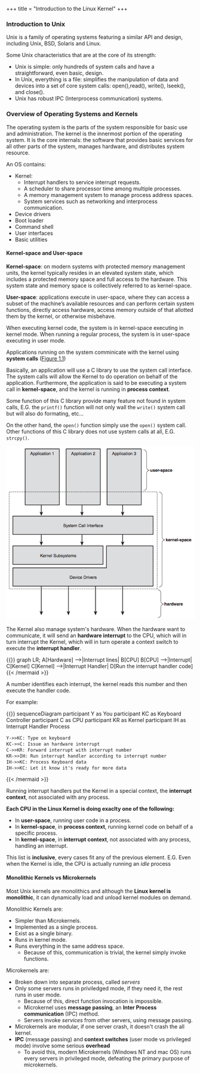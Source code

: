 +++
title = "Introduction to the Linux Kernel"
+++

### Introduction to Unix

Unix is a family of operating systems featuring a similar API and design, including Unix, BSD, Solaris and Linux.

Some Unix characteristics that are at the core of its strength:

* Unix is simple: only hundreds of system calls and have a straightforward, even basic, design.
* In Unix, everything is a file: simplifies the manipulation of data and devices into a set of core system calls: open(),read(), write(), lseek(), and close().
* Unix has robust IPC (Interprocess communication) systems.

### Overview of Operating Systems and Kernels
The operating system is the parts of the system responsible for basic use and administration.
The kernel is the innermost portion of the operating system. It is the core internals: the software that provides basic services for all other parts of the system, manages hardware, and distributes system resource.

An OS contains:

* Kernel:
  * Interrupt handlers to service interrupt requests.
  * A scheduler to share processor time among multiple processes.
  * A memory management system to manage process address spaces.
  * System services such as networking and interprocess communication.
* Device drivers
* Boot loader
* Command shell
* User interfaces
* Basic utilities

#### Kernel-space and User-space
**Kernel-space**: on modern systems with protected memory management units, the kernel typically resides in an elevated system state, which includes a protected memory space and full access to the hardware. This system state and memory space is collectively referred to as kernel-space.

**User-space**: applications execute in user-space, where they can access a subset of the machine’s available resources and can perform certain system functions, directly access hardware, access memory outside of that allotted them by the kernel, or otherwise misbehave.

When executing kernel code, the system is in kernel-space executing in kernel mode. When running a regular process, the system is in user-space executing in user mode.

Applications running on the system comminicate with the kernel using **system calls** ([Figure 1.1](https://raw.githubusercontent.com/wdhif/grimoire/master/website/static/linux-kernel-development/figure_1.1.png))

Basically, an application will use a C library to use the system call interface. The system calls will allow the Kernel to do operation on behalf of the application.
Furthermore, the application is said to be executing a system call in **kernel-space**, and the kernel is running in **process context**.

Some function of this C library provide many feature not found in system calls, E.G. the `printf()` function will not only wall the `write()` system call but will also do formating, etc...

On the other hand, the `open()` function simply use the `open()` system call. Other functions of this C library does not use system calls at all, E.G. `strcpy()`.

![Relationship between applications, the kernel, and hardware.](https://raw.githubusercontent.com/wdhif/grimoire/master/website/static/linux-kernel-development/figure_1.1.png)

The Kernel also manage system's hardware. When the hardware want to communicate, it will send an **hardware interrupt** to the CPU, which will in turn interrupt the Kernel, which will in turn operate a context switch to execute the **interrupt handler**.

{{<mermaid>}}
graph LR;
    A[Hardware] -->|Interrupt lines| B[CPU]
    B[CPU] -->|Interrupt| C[Kernel]
    C[Kernel] -->|Interrupt Handler| D[Run the interrupt handler code]
{{< /mermaid >}}

A number identifies each interrupt, the kernel reads this number and then execute the handler code.

For example: 

{{<mermaid>}}
sequenceDiagram
    participant Y as You
    participant KC as Keyboard Controller
    participant C as CPU
    participant KR as Kernel
    participant IH as Interrupt Handler Process

    Y->>KC: Type on keyboard
    KC->>C: Issue an hardware interrupt
    C->>KR: Forward interrupt with interrupt number
    KR->>IH: Run interrupt handler according to interrupt number
    IH->>KC: Process Keyboard data
    IH->>KC: Let it know it's ready for more data
{{< /mermaid >}}

Running interrupt handlers put the Kernel in a special context, the **interrupt context**, not associated with any process.

**Each CPU in the Linux Kernel is doing exaclty one of the following:**

* In **user-space**, running user code in a process.
* In **kernel-space**, in **process context**, running kernel code on behalf of a specific process.
* In **kernel-space**, in **interrupt context**, not associated with any process, handling an interrupt.

This list is **inclusive**, every cases fit any of the previous element. E.G. Even when the Kernel is idle, the CPU is actually running an _idle_ process

#### Monolithic Kernels vs Microkernels

Most Unix kernels are monolithics and although the **Linux kernel is monolithic**, it can dynamically load and unload kernel modules on demand.

Monolithic Kernels are:

* Simpler than Microkernels.
* Implemented as a single process.
* Exist as a single binary.
* Runs in kernel mode.
* Runs everything in the same address space.
    * Because of this, communication is trivial, the kernel simply invoke functions.

Microkernels are:

* Broken down into separate process, called _servers_
* Only some servers runs in priviledged mode, if they need it, the rest runs in user mode.
    * Because of this, direct function invocation is impossible.
    * Microkernel uses **message passing**, an **Inter Process communication** (IPC) method.
    * Servers invoke _services_ from other servers, using message passing.
* Microkernels are modular, if one server crash, it doesn't crash the all kernel.
* **IPC** (message passing) and **context switches** (user mode vs privileged mode) involve some serious **overhead**
    * To avoid this, modern Microkernels (Windows NT and mac OS) runs every servers in privileged mode, defeating the primary purpose of microkernels.

